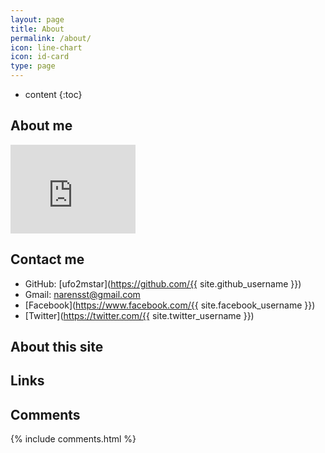 ```yaml
---
layout: page
title: About
permalink: /about/
icon: line-chart
icon: id-card
type: page
---
```


* content
{:toc}

## About me

<iframe src="https://githubbadge.appspot.com/ufo2mstar" style="border: 0;height: 142px;width: 200px;overflow: hidden;" frameBorder="0"></iframe>



## Contact me

* GitHub: [ufo2mstar](https://github.com/{{ site.github_username }})
* Gmail: [narensst@gmail.com](mailto:narensst@gmail.com?Subject=Hello%20from%20blog)
* [Facebook](https://www.facebook.com/{{ site.facebook_username }})
* [Twitter](https://twitter.com/{{ site.twitter_username }})


## About this site


## Links


## Comments

{% include comments.html %}
